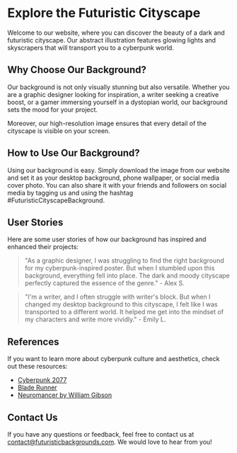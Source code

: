 <!--font:Creepster-->

# Explore the Futuristic Cityscape

Welcome to our website, where you can discover the beauty of a dark and futuristic cityscape. Our abstract illustration features glowing lights and skyscrapers that will transport you to a cyberpunk world.

## Why Choose Our Background?

Our background is not only visually stunning but also versatile. Whether you are a graphic designer looking for inspiration, a writer seeking a creative boost, or a gamer immersing yourself in a dystopian world, our background sets the mood for your project.

Moreover, our high-resolution image ensures that every detail of the cityscape is visible on your screen.

## How to Use Our Background?

Using our background is easy. Simply download the image from our website and set it as your desktop background, phone wallpaper, or social media cover photo. You can also share it with your friends and followers on social media by tagging us and using the hashtag #FuturisticCityscapeBackground.

## User Stories

Here are some user stories of how our background has inspired and enhanced their projects:

> "As a graphic designer, I was struggling to find the right background for my cyberpunk-inspired poster. But when I stumbled upon this background, everything fell into place. The dark and moody cityscape perfectly captured the essence of the genre." - Alex S.

> "I'm a writer, and I often struggle with writer's block. But when I changed my desktop background to this cityscape, I felt like I was transported to a different world. It helped me get into the mindset of my characters and write more vividly." - Emily L.

## References

If you want to learn more about cyberpunk culture and aesthetics, check out these resources:

- [Cyberpunk 2077](#)
- [Blade Runner](#)
- [Neuromancer by William Gibson](#)

## Contact Us

If you have any questions or feedback, feel free to contact us at [contact@futuristicbackgrounds.com](mailto:contact@futuristicbackgrounds.com). We would love to hear from you!

<!--

Write me content for website with wallpaper which alt text is:

"A wallpaper featuring an abstract illustration of a dark and futuristic cityscape, with glowing lights and skyscrapers."

The name/title of the page should not be 1:1 copy of the alt text but rather a real content of the website which is using this wallpaper.

- Use markdown format 
- Start with heading
- Heading should be short and concise
- The content should look like a real website 
- The website should not be about the wallpaper, wallpaper is just a related background
- Heading should be contain work "wallpaper" or "background"
- Include real sections like references, contact, user stories, etc. use things relevant to the page purpose.
- Feel free to use structure like headings, bullets, numbering, blockquotes, paragraphs, horizontal lines, etc.
- You can use formatting like bold or _italic_
- You can include UTF-8 emojis
- Links should be only #hash anchors (and you can refer to the document itself)
- Do not include images


---


# Futuristic Cityscape Wallpaper for Your Next Cyberpunk Project

Welcome to our website, where you can find the perfect wallpaper for your next cyberpunk-inspired project. Our abstract illustration of a dark and futuristic cityscape is the ideal background for your computer desktop, phone screen, or social media profile.

## Why Choose Our Wallpaper?

Our wallpaper is not only visually stunning but also versatile. Whether you are a graphic designer looking for inspiration, a writer seeking a creative boost, or a gamer immersing yourself in a dystopian world, our wallpaper sets the mood for your project.

Moreover, our wallpaper is available in high resolution, ensuring that every detail of the glowing lights and skyscrapers is visible on your screen.

## How to Use Our Wallpaper?

Using our wallpaper is easy. Simply download the image from our website and set it as your wallpaper. You can also share it with your friends and followers on social media by tagging us and using the hashtag #FuturisticCityscapeWallpaper.

## User Stories

Here are some user stories of how our wallpaper has inspired and enhanced their projects:

> "As a game developer, I was struggling to create the right atmosphere for my cyberpunk game. But when I stumbled upon this wallpaper, everything fell into place. The dark and moody cityscape perfectly captures the essence of the genre." - John D.

> "I'm a writer, and I often struggle with writer's block. But when I changed my desktop background to this wallpaper, I felt like I was transported to a different world. It helped me get into the mindset of my characters and write more vividly." - Sarah K.

## References

If you want to learn more about cyberpunk culture and aesthetics, check out these resources:

- [Cyberpunk 2077](#)
- [Blade Runner](#)
- [Neuromancer by William Gibson](#)

## Contact Us

If you have any questions or feedback, feel free to contact us at [contact@futuristicwallpapers.com](mailto:contact@futuristicwallpapers.com). We would love to hear from you!


---


Heading should not include word "wallpaper". The website should not be about the wallpaper itself, wallpaper is just a related background, rewrite whole content.


---


# Explore the Futuristic Cityscape

Welcome to our website, where you can discover the beauty of a dark and futuristic cityscape. Our abstract illustration features glowing lights and skyscrapers that will transport you to a cyberpunk world.

## Why Choose Our Background?

Our background is not only visually stunning but also versatile. Whether you are a graphic designer looking for inspiration, a writer seeking a creative boost, or a gamer immersing yourself in a dystopian world, our background sets the mood for your project.

Moreover, our high-resolution image ensures that every detail of the cityscape is visible on your screen.

## How to Use Our Background?

Using our background is easy. Simply download the image from our website and set it as your desktop background, phone wallpaper, or social media cover photo. You can also share it with your friends and followers on social media by tagging us and using the hashtag #FuturisticCityscapeBackground.

## User Stories

Here are some user stories of how our background has inspired and enhanced their projects:

> "As a graphic designer, I was struggling to find the right background for my cyberpunk-inspired poster. But when I stumbled upon this background, everything fell into place. The dark and moody cityscape perfectly captured the essence of the genre." - Alex S.

> "I'm a writer, and I often struggle with writer's block. But when I changed my desktop background to this cityscape, I felt like I was transported to a different world. It helped me get into the mindset of my characters and write more vividly." - Emily L.

## References

If you want to learn more about cyberpunk culture and aesthetics, check out these resources:

- [Cyberpunk 2077](#)
- [Blade Runner](#)
- [Neuromancer by William Gibson](#)

## Contact Us

If you have any questions or feedback, feel free to contact us at [contact@futuristicbackgrounds.com](mailto:contact@futuristicbackgrounds.com). We would love to hear from you!

-->
